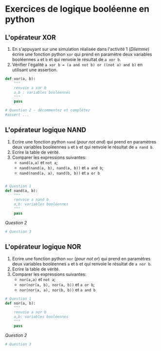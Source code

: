 Exercices de logique booléenne en python
===================================

## L'opérateur XOR

1. En s'appuyant sur une simulation réalisée dans l'activité 1 (*Dilemme*) écrire une fonction python `xor` qui prend en paramètre deux variables booléennes `a` et `b` et qui renvoie le résultat de `a xor b`.
2. Vérifier l'égalité `a xor b = (a and not b) or ((not a) and b)` en utilisant une assertion. 


```python
def xor(a, b):
    """
    renvoie a xor b
    a,b : variables booléennes
    """
    pass
```


```python
# Question 2 - décommentez et complétez
#assert ...
```

## L'opérateur logique NAND

1. Ecrire une fonction python `nand` (*pour not and*) qui prend en paramètres deux variables booléennes `a` et `b` et qui renvoie le résultat de `a nand b`.
2. Ecrire la table de vérité.
3. Comparer les expressions suivantes:
    * `nand(a,a)` et `not a`;
    * `nand(nand(a, b), nand(a, b))` et `a and b`;
    * `nand(nand(a, a), nand(b, b))` et `a or b`


```python

```


```python
# Question 1
def nand(a, b):
    """
    renvoie a nand b
    a,b: variables booléennes
    """
    pass
```

*Question 2*




```python
# Question 3
```

## L'opérateur logique NOR

1. Ecrire une fonction python `nor` (*pour not or*) qui prend en paramètres deux variables booléennes `a` et `b` et qui renvoie le résultat de `a nor b`.
2. Ecrire la table de vérité.
3. Comparer les expressions suivantes:
    * `nor(a,a)` et `not a`;
    * `nor(nor(a, b), nor(a, b))` et `a or b`;
    * `nor(nor(a, a), nor(b, b))` et `a and b`


```python
# Question 1
def nor(a, b):
    """
    renvoie a nor b
    a,b: variables booléennes
    """
    pass   
```

*Question 2*


```python
# Question 3
```

